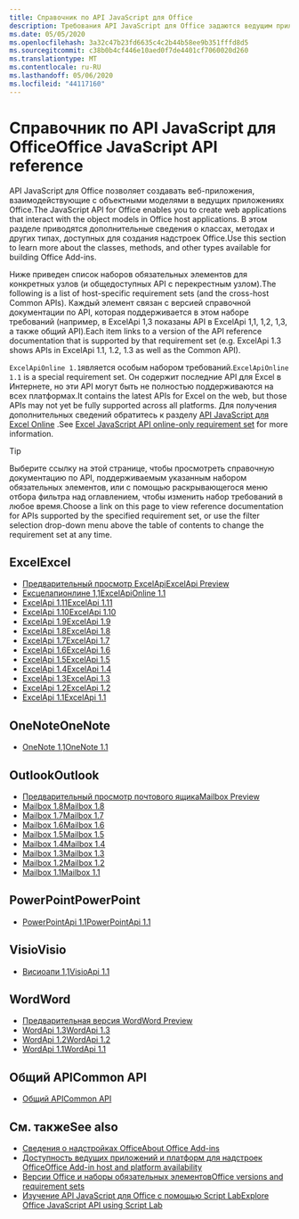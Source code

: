```yaml
---
title: Справочник по API JavaScript для Office
description: Требования API JavaScript для Office задаются ведущим приложением.
ms.date: 05/05/2020
ms.openlocfilehash: 3a32c47b23fd6635c4c2b44b58ee9b351fffd8d5
ms.sourcegitcommit: c38b0b4cf446e10aed0f7de4401cf7060020d260
ms.translationtype: MT
ms.contentlocale: ru-RU
ms.lasthandoff: 05/06/2020
ms.locfileid: "44117160"
---
```

# <a name="office-javascript-api-reference"></a><span data-ttu-id="66423-103">Справочник по API JavaScript для Office</span><span class="sxs-lookup"><span data-stu-id="66423-103">Office JavaScript API reference</span></span>

<span data-ttu-id="66423-104">API JavaScript для Office позволяет создавать веб-приложения, взаимодействующие с объектными моделями в ведущих приложениях Office.</span><span class="sxs-lookup"><span data-stu-id="66423-104">The JavaScript API for Office enables you to create web applications that interact with the object models in Office host applications.</span></span> <span data-ttu-id="66423-105">В этом разделе приводятся дополнительные сведения о классах, методах и других типах, доступных для создания надстроек Office.</span><span class="sxs-lookup"><span data-stu-id="66423-105">Use this section to learn more about the classes, methods, and other types available for building Office Add-ins.</span></span>

<span data-ttu-id="66423-106">Ниже приведен список наборов обязательных элементов для конкретных узлов (и общедоступных API с перекрестным узлом).</span><span class="sxs-lookup"><span data-stu-id="66423-106">The following is a list of host-specific requirement sets (and the cross-host Common APIs).</span></span> <span data-ttu-id="66423-107">Каждый элемент связан с версией справочной документации по API, которая поддерживается в этом наборе требований (например, в ExcelApi 1,3 показаны API в ExcelApi 1,1, 1,2, 1,3, а также общий API).</span><span class="sxs-lookup"><span data-stu-id="66423-107">Each item links to a version of the API reference documentation that is supported by that requirement set (e.g. ExcelApi 1.3 shows APIs in ExcelApi 1.1, 1.2, 1.3 as well as the Common API).</span></span>

<span data-ttu-id="66423-108">`ExcelApiOnline 1.1`является особым набором требований.</span><span class="sxs-lookup"><span data-stu-id="66423-108">`ExcelApiOnline 1.1` is a special requirement set.</span></span> <span data-ttu-id="66423-109">Он содержит последние API для Excel в Интернете, но эти API могут быть не полностью поддерживаются на всех платформах.</span><span class="sxs-lookup"><span data-stu-id="66423-109">It contains the latest APIs for Excel on the web, but those APIs may not yet be fully supported across all platforms.</span></span> <span data-ttu-id="66423-110">Для получения дополнительных сведений обратитесь к разделу [API JavaScript для Excel Online](/office/dev/add-ins/reference/requirement-sets/excel-api-online-requirement-set) .</span><span class="sxs-lookup"><span data-stu-id="66423-110">See [Excel JavaScript API online-only requirement set](/office/dev/add-ins/reference/requirement-sets/excel-api-online-requirement-set) for more information.</span></span>

> [!TIP]
> <span data-ttu-id="66423-111">Выберите ссылку на этой странице, чтобы просмотреть справочную документацию по API, поддерживаемым указанным набором обязательных элементов, или с помощью раскрывающегося меню отбора фильтра над оглавлением, чтобы изменить набор требований в любое время.</span><span class="sxs-lookup"><span data-stu-id="66423-111">Choose a link on this page to view reference documentation for APIs supported by the specified requirement set, or use the filter selection drop-down menu above the table of contents to change the requirement set at any time.</span></span>

## <a name="excel"></a><span data-ttu-id="66423-112">Excel</span><span class="sxs-lookup"><span data-stu-id="66423-112">Excel</span></span>

- [<span data-ttu-id="66423-113">Предварительный просмотр ExcelApi</span><span class="sxs-lookup"><span data-stu-id="66423-113">ExcelApi Preview</span></span>](/javascript/api/excel?view=excel-js-preview)
- [<span data-ttu-id="66423-114">Ексцелапионлине 1,1</span><span class="sxs-lookup"><span data-stu-id="66423-114">ExcelApiOnline 1.1</span></span>](/javascript/api/excel?view=excel-js-online)
- [<span data-ttu-id="66423-115">ExcelApi 1,11</span><span class="sxs-lookup"><span data-stu-id="66423-115">ExcelApi 1.11</span></span>](/javascript/api/excel?view=excel-js-1.11)
- [<span data-ttu-id="66423-116">ExcelApi 1.10</span><span class="sxs-lookup"><span data-stu-id="66423-116">ExcelApi 1.10</span></span>](/javascript/api/excel?view=excel-js-1.10)
- [<span data-ttu-id="66423-117">ExcelApi 1.9</span><span class="sxs-lookup"><span data-stu-id="66423-117">ExcelApi 1.9</span></span>](/javascript/api/excel?view=excel-js-1.9)
- [<span data-ttu-id="66423-118">ExcelApi 1.8</span><span class="sxs-lookup"><span data-stu-id="66423-118">ExcelApi 1.8</span></span>](/javascript/api/excel?view=excel-js-1.8)
- [<span data-ttu-id="66423-119">ExcelApi 1.7</span><span class="sxs-lookup"><span data-stu-id="66423-119">ExcelApi 1.7</span></span>](/javascript/api/excel?view=excel-js-1.7)
- [<span data-ttu-id="66423-120">ExcelApi 1.6</span><span class="sxs-lookup"><span data-stu-id="66423-120">ExcelApi 1.6</span></span>](/javascript/api/excel?view=excel-js-1.6)
- [<span data-ttu-id="66423-121">ExcelApi 1.5</span><span class="sxs-lookup"><span data-stu-id="66423-121">ExcelApi 1.5</span></span>](/javascript/api/excel?view=excel-js-1.5)
- [<span data-ttu-id="66423-122">ExcelApi 1.4</span><span class="sxs-lookup"><span data-stu-id="66423-122">ExcelApi 1.4</span></span>](/javascript/api/excel?view=excel-js-1.4)
- [<span data-ttu-id="66423-123">ExcelApi 1.3</span><span class="sxs-lookup"><span data-stu-id="66423-123">ExcelApi 1.3</span></span>](/javascript/api/excel?view=excel-js-1.3)
- [<span data-ttu-id="66423-124">ExcelApi 1.2</span><span class="sxs-lookup"><span data-stu-id="66423-124">ExcelApi 1.2</span></span>](/javascript/api/excel?view=excel-js-1.2)
- [<span data-ttu-id="66423-125">ExcelApi 1.1</span><span class="sxs-lookup"><span data-stu-id="66423-125">ExcelApi 1.1</span></span>](/javascript/api/excel?view=excel-js-1.1)

## <a name="onenote"></a><span data-ttu-id="66423-126">OneNote</span><span class="sxs-lookup"><span data-stu-id="66423-126">OneNote</span></span>

- [<span data-ttu-id="66423-127">OneNote 1,1</span><span class="sxs-lookup"><span data-stu-id="66423-127">OneNote 1.1</span></span>](/javascript/api/onenote?view=onenote-js-1.1)

## <a name="outlook"></a><span data-ttu-id="66423-128">Outlook</span><span class="sxs-lookup"><span data-stu-id="66423-128">Outlook</span></span>

- [<span data-ttu-id="66423-129">Предварительный просмотр почтового ящика</span><span class="sxs-lookup"><span data-stu-id="66423-129">Mailbox Preview</span></span>](/javascript/api/outlook?view=outlook-js-preview)
- [<span data-ttu-id="66423-130">Mailbox 1.8</span><span class="sxs-lookup"><span data-stu-id="66423-130">Mailbox 1.8</span></span>](/javascript/api/outlook?view=outlook-js-1.8)
- [<span data-ttu-id="66423-131">Mailbox 1.7</span><span class="sxs-lookup"><span data-stu-id="66423-131">Mailbox 1.7</span></span>](/javascript/api/outlook?view=outlook-js-1.7)
- [<span data-ttu-id="66423-132">Mailbox 1.6</span><span class="sxs-lookup"><span data-stu-id="66423-132">Mailbox 1.6</span></span>](/javascript/api/outlook?view=outlook-js-1.6)
- [<span data-ttu-id="66423-133">Mailbox 1.5</span><span class="sxs-lookup"><span data-stu-id="66423-133">Mailbox 1.5</span></span>](/javascript/api/outlook?view=outlook-js-1.5)
- [<span data-ttu-id="66423-134">Mailbox 1.4</span><span class="sxs-lookup"><span data-stu-id="66423-134">Mailbox 1.4</span></span>](/javascript/api/outlook?view=outlook-js-1.4)
- [<span data-ttu-id="66423-135">Mailbox 1.3</span><span class="sxs-lookup"><span data-stu-id="66423-135">Mailbox 1.3</span></span>](/javascript/api/outlook?view=outlook-js-1.3)
- [<span data-ttu-id="66423-136">Mailbox 1.2</span><span class="sxs-lookup"><span data-stu-id="66423-136">Mailbox 1.2</span></span>](/javascript/api/outlook?view=outlook-js-1.2)
- [<span data-ttu-id="66423-137">Mailbox 1.1</span><span class="sxs-lookup"><span data-stu-id="66423-137">Mailbox 1.1</span></span>](/javascript/api/outlook?view=outlook-js-1.1)

## <a name="powerpoint"></a><span data-ttu-id="66423-138">PowerPoint</span><span class="sxs-lookup"><span data-stu-id="66423-138">PowerPoint</span></span>

- [<span data-ttu-id="66423-139">PowerPointApi 1.1</span><span class="sxs-lookup"><span data-stu-id="66423-139">PowerPointApi 1.1</span></span>](/javascript/api/powerpoint?view=powerpoint-js-1.1)

## <a name="visio"></a><span data-ttu-id="66423-140">Visio</span><span class="sxs-lookup"><span data-stu-id="66423-140">Visio</span></span>

- [<span data-ttu-id="66423-141">Висиоапи 1,1</span><span class="sxs-lookup"><span data-stu-id="66423-141">VisioApi 1.1</span></span>](/javascript/api/visio?view=visio-js-1.1)

## <a name="word"></a><span data-ttu-id="66423-142">Word</span><span class="sxs-lookup"><span data-stu-id="66423-142">Word</span></span>

- [<span data-ttu-id="66423-143">Предварительная версия Word</span><span class="sxs-lookup"><span data-stu-id="66423-143">Word Preview</span></span>](/javascript/api/word?view=word-js-preview)
- [<span data-ttu-id="66423-144">WordApi 1.3</span><span class="sxs-lookup"><span data-stu-id="66423-144">WordApi 1.3</span></span>](/javascript/api/word?view=word-js-1.3)
- [<span data-ttu-id="66423-145">WordApi 1.2</span><span class="sxs-lookup"><span data-stu-id="66423-145">WordApi 1.2</span></span>](/javascript/api/word?view=word-js-1.2)
- [<span data-ttu-id="66423-146">WordApi 1.1</span><span class="sxs-lookup"><span data-stu-id="66423-146">WordApi 1.1</span></span>](/javascript/api/word?view=word-js-1.1)

## <a name="common-api"></a><span data-ttu-id="66423-147">Общий API</span><span class="sxs-lookup"><span data-stu-id="66423-147">Common API</span></span>

- [<span data-ttu-id="66423-148">Общий API</span><span class="sxs-lookup"><span data-stu-id="66423-148">Common API</span></span>](/javascript/api/office?view=common-js)

## <a name="see-also"></a><span data-ttu-id="66423-149">См. также</span><span class="sxs-lookup"><span data-stu-id="66423-149">See also</span></span>

- [<span data-ttu-id="66423-150">Сведения о надстройках Office</span><span class="sxs-lookup"><span data-stu-id="66423-150">About Office Add-ins</span></span>](/office/dev/add-ins/overview)
- [<span data-ttu-id="66423-151">Доступность ведущих приложений и платформ для надстроек Office</span><span class="sxs-lookup"><span data-stu-id="66423-151">Office Add-in host and platform availability</span></span>](/office/dev/add-ins/overview/office-add-in-availability)
- [<span data-ttu-id="66423-152">Версии Office и наборы обязательных элементов</span><span class="sxs-lookup"><span data-stu-id="66423-152">Office versions and requirement sets</span></span>](/office/dev/add-ins/develop/office-versions-and-requirement-sets)
- [<span data-ttu-id="66423-153">Изучение API JavaScript для Office с помощью Script Lab</span><span class="sxs-lookup"><span data-stu-id="66423-153">Explore Office JavaScript API using Script Lab</span></span>](/office/dev/add-ins/overview/explore-with-script-lab)
